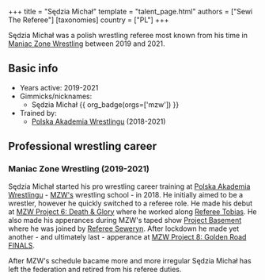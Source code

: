 +++
title = "Sędzia Michał"
template = "talent_page.html"
authors = ["Sewi The Referee"]
[taxonomies]
country = ["PL"]
+++

Sędzia Michał was a polish wrestling referee most known from his time in [Maniac Zone Wrestling](@/o/mzw.md) between 2019 and 2021. 

## Basic info

* Years active: 2019-2021
* Gimmicks/nicknames:
  - Sędzia Michał {{ org_badge(orgs=['mzw']) }}
* Trained by:
  - [Polska Akademia Wrestlingu](@/o/paw.md) (2018-2021)
 
## Professional wrestling career

### Maniac Zone Wrestling (2019-2021)

Sędzia Michał started his pro wrestling career training at [Polska Akademia Wrestlingu](@/o/paw.md) - [MZW's](@/o/mzw.md) wrestling school - in 2018. He initially aimed to be a wrestler, however he quickly switched to a referee role. He made his debut at [MZW Project 6: Death & Glory](@/e/mzw/2019-08-24-mzw-project-6-death-and-glory.md) where he worked along [Referee Tobias](@/w/sedzia-tobias.md). He also made his apperances during MZW's taped show [Project Basement](@/e/mzw/2021-03-18-mzw-project-basement-1.md) where he was joined by [Referee Seweryn](@/w/sedzia-seweryn.md). After lockdown he made yet another - and ultimately last - apperance at [MZW Project 8: Golden Road FINALS](@/e/mzw/2021-08-14-mzw-project-8-golden-road-finals.md). 

After MZW's schedule bacame more and more irregular Sędzia Michał has left the federation and retired from his referee duties. 

